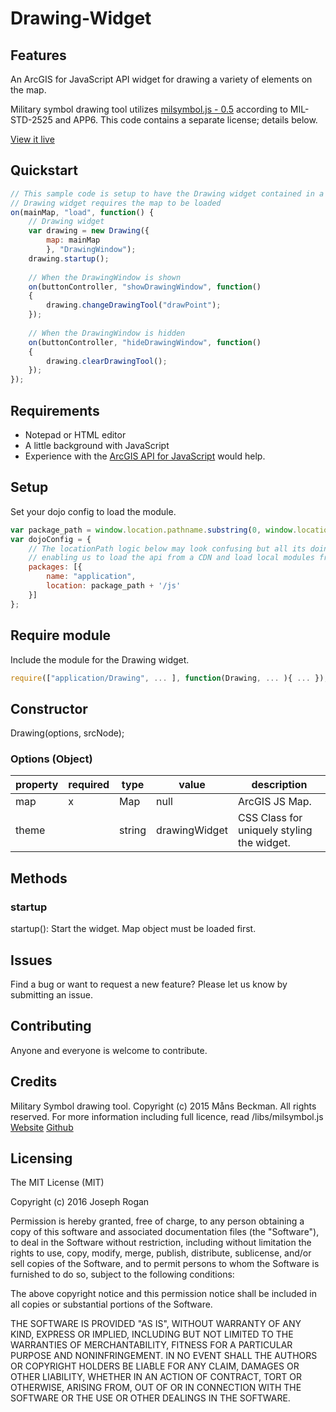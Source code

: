 # Drawing-Widget
## Features
An ArcGIS for JavaScript API widget for drawing a variety of elements on the map.

Military symbol drawing tool utilizes [milsymbol.js - 0.5](http://spatialillusions.com/milsymbol/) according to MIL-STD-2525 and APP6.  This code contains a separate license; details below.

[View it live](http://joerogan.ca/maps/joegis/)


## Quickstart
```javascript
// This sample code is setup to have the Drawing widget contained in a Dojo FloatingPane.  The widget is selects the Point drawing tool when it is opened, and clears the active drawing tools when it is hidden.
// Drawing widget requires the map to be loaded
on(mainMap, "load", function() {
    // Drawing widget
    var drawing = new Drawing({
        map: mainMap
        }, "DrawingWindow");
    drawing.startup();
    
    // When the DrawingWindow is shown
    on(buttonController, "showDrawingWindow", function()
    {
        drawing.changeDrawingTool("drawPoint");
    });
    
    // When the DrawingWindow is hidden
    on(buttonController, "hideDrawingWindow", function()
    {
        drawing.clearDrawingTool();
    });
});
```

## Requirements
* Notepad or HTML editor
* A little background with JavaScript
* Experience with the [ArcGIS API for JavaScript](https://developers.arcgis.com/javascript/) would help.

## Setup
Set your dojo config to load the module.

```javascript
var package_path = window.location.pathname.substring(0, window.location.pathname.lastIndexOf('/'));
var dojoConfig = {
    // The locationPath logic below may look confusing but all its doing is
    // enabling us to load the api from a CDN and load local modules from the correct location.
    packages: [{
        name: "application",
        location: package_path + '/js'
    }]
};
```

## Require module
Include the module for the Drawing widget.

```javascript
require(["application/Drawing", ... ], function(Drawing, ... ){ ... });
```

## Constructor
Drawing(options, srcNode);

### Options (Object)
|property|required|type|value|description|
|---|---|---|---|---|
|map|x|Map|null|ArcGIS JS Map.|
|theme||string|drawingWidget|CSS Class for uniquely styling the widget.|

## Methods
### startup
startup(): Start the widget.  Map object must be loaded first.

## Issues
Find a bug or want to request a new feature?  Please let us know by submitting an issue.

## Contributing
Anyone and everyone is welcome to contribute.

## Credits
Military Symbol drawing tool. Copyright (c) 2015 Måns Beckman.  All rights reserved.  For more information including full licence, read  /libs/milsymbol.js 
[Website](http://www.spatialillusions.com)
[Github](https://github.com/spatialillusions/MilSymbol/)

## Licensing
The MIT License (MIT)

Copyright (c) 2016 Joseph Rogan

Permission is hereby granted, free of charge, to any person obtaining a copy
of this software and associated documentation files (the "Software"), to deal
in the Software without restriction, including without limitation the rights
to use, copy, modify, merge, publish, distribute, sublicense, and/or sell
copies of the Software, and to permit persons to whom the Software is
furnished to do so, subject to the following conditions:

The above copyright notice and this permission notice shall be included in all
copies or substantial portions of the Software.

THE SOFTWARE IS PROVIDED "AS IS", WITHOUT WARRANTY OF ANY KIND, EXPRESS OR
IMPLIED, INCLUDING BUT NOT LIMITED TO THE WARRANTIES OF MERCHANTABILITY,
FITNESS FOR A PARTICULAR PURPOSE AND NONINFRINGEMENT. IN NO EVENT SHALL THE
AUTHORS OR COPYRIGHT HOLDERS BE LIABLE FOR ANY CLAIM, DAMAGES OR OTHER
LIABILITY, WHETHER IN AN ACTION OF CONTRACT, TORT OR OTHERWISE, ARISING FROM,
OUT OF OR IN CONNECTION WITH THE SOFTWARE OR THE USE OR OTHER DEALINGS IN THE
SOFTWARE.

